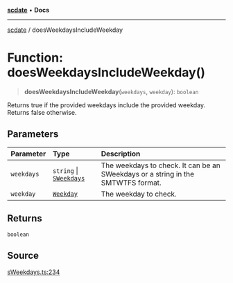 [**scdate**](../README.md) • **Docs**

---

[scdate](../README.md) / doesWeekdaysIncludeWeekday

# Function: doesWeekdaysIncludeWeekday()

> **doesWeekdaysIncludeWeekday**(`weekdays`, `weekday`): `boolean`

Returns true if the provided weekdays include the provided weekday. Returns
false otherwise.

## Parameters

| Parameter  | Type                                               | Description                                                                      |
| :--------- | :------------------------------------------------- | :------------------------------------------------------------------------------- |
| `weekdays` | `string` \| [`SWeekdays`](../classes/SWeekdays.md) | The weekdays to check. It can be an SWeekdays or a string in the SMTWTFS format. |
| `weekday`  | [`Weekday`](../enumerations/Weekday.md)            | The weekday to check.                                                            |

## Returns

`boolean`

## Source

[sWeekdays.ts:234](https://github.com/ericvera/scdate/blob/main/src/sWeekdays.ts#L234)
